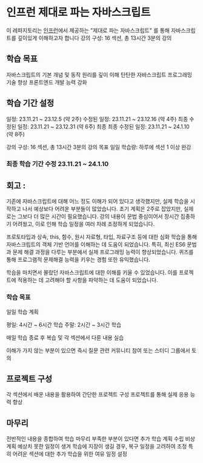 # 인프런 제대로 파는 자바스크립트

이 레파지토리는 [인프런](https://www.inflearn.com/)에서 제공하는 "제대로 파는 자바스크립트" 를 통해
자바스크립트를 깊이있게 이해하고자 합니다
강의 구성: 16 섹션, 총 13시간 3분의 강의

## 학습 목표

자바스크립트의 기본 개념 및 동작 원리를 깊이 이해
탄탄한 자바스크립트 프로그래밍 기술 향상
프론트엔드 개발 능력 강화

## 학습 기간 설정

일정: 23.11.21 ~ 23.12.5 (약 2주)
수정된 일정: 23.11.21 ~ 23.12.16 (약 4주)
최종 수정된 일정: 23.11.21 ~ 23.12.31 (약 6주)
최종 최종 수정된 일정: 23.11.21 ~ 24.1.10 (약 8주)

강의 구성: 16 섹션, 총 13시간 3분의 강의
목표 일일 학습량: 하루에 섹션 1 이상 완강

### 최종 학습 기간 수정 23.11.21 ~ 24.1.10

## 회고 :

기존에 자바스크립트에 대해 어느 정도 이해가 되어 있다고 생각했지만, 실제 학습을 시작하고 나서 예상보다 어려운 부분들이 많았습니다. 초기 계획은 2주로 잡았지만, 실제로는 그보다 더 많은 시간이 필요했습니다. 강의 내용이 문법 중심이어서 장시간 집중하기 어려웠고, 이로 인해 학습 일정을 여러 차례 조정하게 되었습니다.

프로토타입과 상속, this, 함수, 원시 자료형, 타입, 자료구조 등에 대한 심화 학습을 통해 자바스크립트의 객체 기반 언어를 이해하는 데 도움이 되었습니다. 특히, 최신 ES6 문법과 문제 해결 과정을 다루는 부분에서 실제 프로그래밍 능력이 향상되었습니다. 퀴즈를 통해 프로그램적 문제해결 능력을 키우는 경험 또한 유익했습니다.

학습을 마치면서 몰랐던 자바스크립트에 대한 이해를 키울 수 있었습니다. 이를 프로젝트에 적용하는 데 고려해야 할 사항을 파악하는 데 도움이 되었습니다. 



###  학습 목표

일일 학습 계획

평일: 4시간 ~ 6시간 학습
주말: 2시간 ~ 3시간 학습

매일 학습 종료 후 복습 및 각 섹션에서 다룬 내용 실습

이해가 가지 않는 부분이 있으면 즉시 질문
관련 커뮤니티 참여 또는 스터디 그룹에서 토의

## 프로젝트 구성

각 섹션에서 배운 내용을 활용하여 간단한 프로젝트 구성
프로젝트를 통해 실제 응용 능력 향상

## 마무리

전반적인 내용을 종합하여 학습 마무리
부족한 부분이 있다면 추가 학습 계획 수립
비상 계획
예상치 못한 일정이 생겨 학습에 지장이 생길 경우, 복구 일정을 고려하여 조정
특히 어려운 섹션에 대한 추가 학습을 위한 여유 일정 설정
